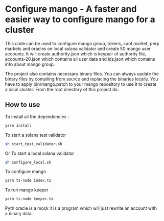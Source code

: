 # Configure mango - A faster and easier way to configure mango for a cluster

This code can be used to configure mango group, tokens, spot market, perp markets and oracles on local solana validator and create 50 mango user accounts.
It will create authority.json which is keypair of authority file, accounts-20.json which contains all user data and ids.json which contains info about mango group.

The project also contains necessary binary files. You can always update the binary files by compiling from source and replacing the binaries locally. You have to apply bin/mango.patch to your mango repository to use it to create a local cluster.
From the root directory of this project do:

## How to use

To install all the dependencies :
```sh
yarn install
```

To start a solana test validator
```sh
sh start_test_validator.sh
```
Or
To start a local solana validator
```sh
sh configure_local.sh
```

To configure mango
```sh
yarn ts-node index.ts
```

To run mango keeper
```sh
yarn ts-node keeper.ts
```

Pyth oracle is a mock it is a program which will just rewrite an account with a binary data.